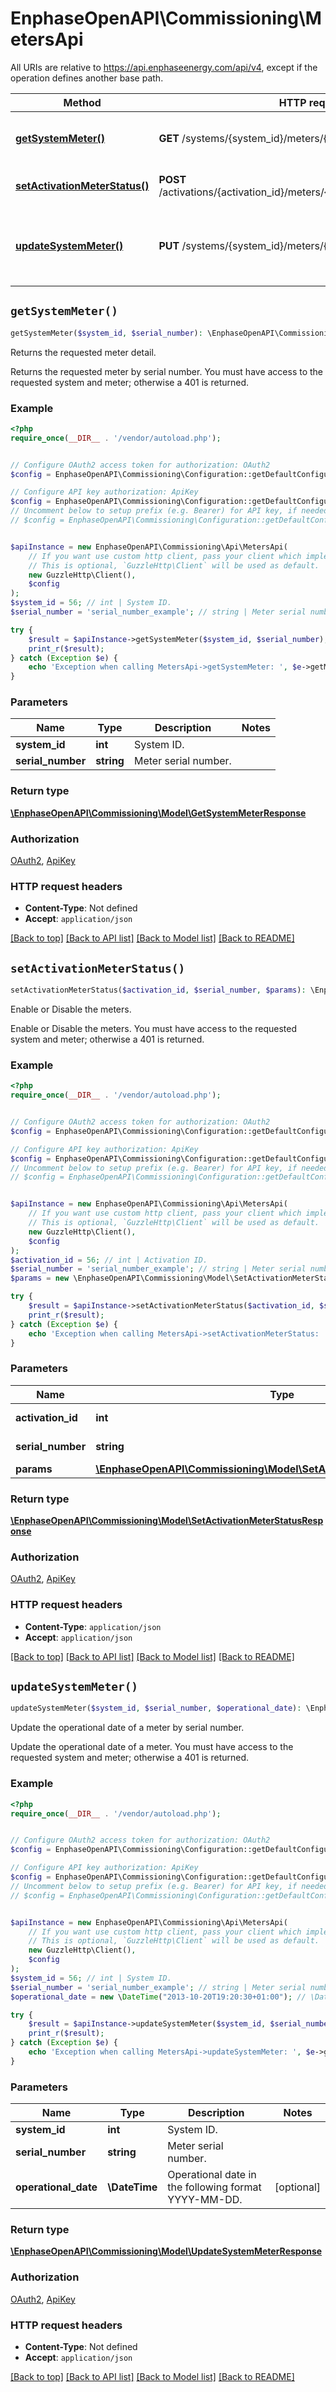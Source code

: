 # EnphaseOpenAPI\Commissioning\MetersApi

All URIs are relative to https://api.enphaseenergy.com/api/v4, except if the operation defines another base path.

| Method | HTTP request | Description |
| ------------- | ------------- | ------------- |
| [**getSystemMeter()**](MetersApi.md#getSystemMeter) | **GET** /systems/{system_id}/meters/{serial_number} | Returns the requested meter detail. |
| [**setActivationMeterStatus()**](MetersApi.md#setActivationMeterStatus) | **POST** /activations/{activation_id}/meters/{serial_number}/meter_control | Enable or Disable the meters. |
| [**updateSystemMeter()**](MetersApi.md#updateSystemMeter) | **PUT** /systems/{system_id}/meters/{serial_number} | Update the operational date of a meter by serial number. |


## `getSystemMeter()`

```php
getSystemMeter($system_id, $serial_number): \EnphaseOpenAPI\Commissioning\Model\GetSystemMeterResponse
```

Returns the requested meter detail.

Returns the requested meter by serial number. You must have access to the requested system and meter; otherwise a 401 is returned.

### Example

```php
<?php
require_once(__DIR__ . '/vendor/autoload.php');


// Configure OAuth2 access token for authorization: OAuth2
$config = EnphaseOpenAPI\Commissioning\Configuration::getDefaultConfiguration()->setAccessToken('YOUR_ACCESS_TOKEN');

// Configure API key authorization: ApiKey
$config = EnphaseOpenAPI\Commissioning\Configuration::getDefaultConfiguration()->setApiKey('key', 'YOUR_API_KEY');
// Uncomment below to setup prefix (e.g. Bearer) for API key, if needed
// $config = EnphaseOpenAPI\Commissioning\Configuration::getDefaultConfiguration()->setApiKeyPrefix('key', 'Bearer');


$apiInstance = new EnphaseOpenAPI\Commissioning\Api\MetersApi(
    // If you want use custom http client, pass your client which implements `GuzzleHttp\ClientInterface`.
    // This is optional, `GuzzleHttp\Client` will be used as default.
    new GuzzleHttp\Client(),
    $config
);
$system_id = 56; // int | System ID.
$serial_number = 'serial_number_example'; // string | Meter serial number.

try {
    $result = $apiInstance->getSystemMeter($system_id, $serial_number);
    print_r($result);
} catch (Exception $e) {
    echo 'Exception when calling MetersApi->getSystemMeter: ', $e->getMessage(), PHP_EOL;
}
```

### Parameters

| Name | Type | Description  | Notes |
| ------------- | ------------- | ------------- | ------------- |
| **system_id** | **int**| System ID. | |
| **serial_number** | **string**| Meter serial number. | |

### Return type

[**\EnphaseOpenAPI\Commissioning\Model\GetSystemMeterResponse**](../Model/GetSystemMeterResponse.md)

### Authorization

[OAuth2](../../README.md#OAuth2), [ApiKey](../../README.md#ApiKey)

### HTTP request headers

- **Content-Type**: Not defined
- **Accept**: `application/json`

[[Back to top]](#) [[Back to API list]](../../README.md#endpoints)
[[Back to Model list]](../../README.md#models)
[[Back to README]](../../README.md)

## `setActivationMeterStatus()`

```php
setActivationMeterStatus($activation_id, $serial_number, $params): \EnphaseOpenAPI\Commissioning\Model\SetActivationMeterStatusResponse
```

Enable or Disable the meters.

Enable or Disable the meters. You must have access to the requested system and meter; otherwise a 401 is returned.

### Example

```php
<?php
require_once(__DIR__ . '/vendor/autoload.php');


// Configure OAuth2 access token for authorization: OAuth2
$config = EnphaseOpenAPI\Commissioning\Configuration::getDefaultConfiguration()->setAccessToken('YOUR_ACCESS_TOKEN');

// Configure API key authorization: ApiKey
$config = EnphaseOpenAPI\Commissioning\Configuration::getDefaultConfiguration()->setApiKey('key', 'YOUR_API_KEY');
// Uncomment below to setup prefix (e.g. Bearer) for API key, if needed
// $config = EnphaseOpenAPI\Commissioning\Configuration::getDefaultConfiguration()->setApiKeyPrefix('key', 'Bearer');


$apiInstance = new EnphaseOpenAPI\Commissioning\Api\MetersApi(
    // If you want use custom http client, pass your client which implements `GuzzleHttp\ClientInterface`.
    // This is optional, `GuzzleHttp\Client` will be used as default.
    new GuzzleHttp\Client(),
    $config
);
$activation_id = 56; // int | Activation ID.
$serial_number = 'serial_number_example'; // string | Meter serial number.
$params = new \EnphaseOpenAPI\Commissioning\Model\SetActivationMeterStatusRequest(); // \EnphaseOpenAPI\Commissioning\Model\SetActivationMeterStatusRequest

try {
    $result = $apiInstance->setActivationMeterStatus($activation_id, $serial_number, $params);
    print_r($result);
} catch (Exception $e) {
    echo 'Exception when calling MetersApi->setActivationMeterStatus: ', $e->getMessage(), PHP_EOL;
}
```

### Parameters

| Name | Type | Description  | Notes |
| ------------- | ------------- | ------------- | ------------- |
| **activation_id** | **int**| Activation ID. | |
| **serial_number** | **string**| Meter serial number. | |
| **params** | [**\EnphaseOpenAPI\Commissioning\Model\SetActivationMeterStatusRequest**](../Model/SetActivationMeterStatusRequest.md)|  | [optional] |

### Return type

[**\EnphaseOpenAPI\Commissioning\Model\SetActivationMeterStatusResponse**](../Model/SetActivationMeterStatusResponse.md)

### Authorization

[OAuth2](../../README.md#OAuth2), [ApiKey](../../README.md#ApiKey)

### HTTP request headers

- **Content-Type**: `application/json`
- **Accept**: `application/json`

[[Back to top]](#) [[Back to API list]](../../README.md#endpoints)
[[Back to Model list]](../../README.md#models)
[[Back to README]](../../README.md)

## `updateSystemMeter()`

```php
updateSystemMeter($system_id, $serial_number, $operational_date): \EnphaseOpenAPI\Commissioning\Model\UpdateSystemMeterResponse
```

Update the operational date of a meter by serial number.

Update the operational date of a meter. You must have access to the requested system and meter; otherwise a 401 is returned.

### Example

```php
<?php
require_once(__DIR__ . '/vendor/autoload.php');


// Configure OAuth2 access token for authorization: OAuth2
$config = EnphaseOpenAPI\Commissioning\Configuration::getDefaultConfiguration()->setAccessToken('YOUR_ACCESS_TOKEN');

// Configure API key authorization: ApiKey
$config = EnphaseOpenAPI\Commissioning\Configuration::getDefaultConfiguration()->setApiKey('key', 'YOUR_API_KEY');
// Uncomment below to setup prefix (e.g. Bearer) for API key, if needed
// $config = EnphaseOpenAPI\Commissioning\Configuration::getDefaultConfiguration()->setApiKeyPrefix('key', 'Bearer');


$apiInstance = new EnphaseOpenAPI\Commissioning\Api\MetersApi(
    // If you want use custom http client, pass your client which implements `GuzzleHttp\ClientInterface`.
    // This is optional, `GuzzleHttp\Client` will be used as default.
    new GuzzleHttp\Client(),
    $config
);
$system_id = 56; // int | System ID.
$serial_number = 'serial_number_example'; // string | Meter serial number.
$operational_date = new \DateTime("2013-10-20T19:20:30+01:00"); // \DateTime | Operational date in the following format YYYY-MM-DD.

try {
    $result = $apiInstance->updateSystemMeter($system_id, $serial_number, $operational_date);
    print_r($result);
} catch (Exception $e) {
    echo 'Exception when calling MetersApi->updateSystemMeter: ', $e->getMessage(), PHP_EOL;
}
```

### Parameters

| Name | Type | Description  | Notes |
| ------------- | ------------- | ------------- | ------------- |
| **system_id** | **int**| System ID. | |
| **serial_number** | **string**| Meter serial number. | |
| **operational_date** | **\DateTime**| Operational date in the following format YYYY-MM-DD. | [optional] |

### Return type

[**\EnphaseOpenAPI\Commissioning\Model\UpdateSystemMeterResponse**](../Model/UpdateSystemMeterResponse.md)

### Authorization

[OAuth2](../../README.md#OAuth2), [ApiKey](../../README.md#ApiKey)

### HTTP request headers

- **Content-Type**: Not defined
- **Accept**: `application/json`

[[Back to top]](#) [[Back to API list]](../../README.md#endpoints)
[[Back to Model list]](../../README.md#models)
[[Back to README]](../../README.md)
